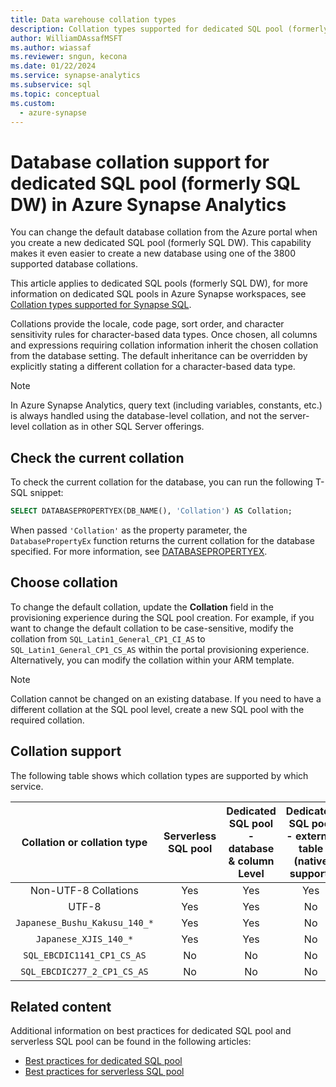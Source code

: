 ```yaml
---
title: Data warehouse collation types
description: Collation types supported for dedicated SQL pool (formerly SQL DW) in Azure Synapse Analytics.
author: WilliamDAssafMSFT
ms.author: wiassaf
ms.reviewer: sngun, kecona
ms.date: 01/22/2024
ms.service: synapse-analytics
ms.subservice: sql
ms.topic: conceptual
ms.custom:
  - azure-synapse
---
```


# Database collation support for dedicated SQL pool (formerly SQL DW) in Azure Synapse Analytics

You can change the default database collation from the Azure portal when you create a new dedicated SQL pool (formerly SQL DW). This capability makes it even easier to create a new database using one of the 3800 supported database collations.

This article applies to dedicated SQL pools (formerly SQL DW), for more information on dedicated SQL pools in Azure Synapse workspaces, see [Collation types supported for Synapse SQL](../sql/reference-collation-types.md).

Collations provide the locale, code page, sort order, and character sensitivity rules for character-based data types. Once chosen, all columns and expressions requiring collation information inherit the chosen collation from the database setting. The default inheritance can be overridden by explicitly stating a different collation for a character-based data type.

> [!NOTE]
> In Azure Synapse Analytics, query text (including variables, constants, etc.) is always handled using the database-level collation, and not the server-level collation as in other SQL Server offerings.

## <a id="checking-the-current-collation"></a> Check the current collation

To check the current collation for the database, you can run the following T-SQL snippet:

```sql
SELECT DATABASEPROPERTYEX(DB_NAME(), 'Collation') AS Collation;
```

When passed `'Collation'` as the property parameter, the `DatabasePropertyEx` function returns the current collation for the database specified. For more information, see [DATABASEPROPERTYEX](/sql/t-sql/functions/databasepropertyex-transact-sql?toc=/azure/synapse-analytics/sql-data-warehouse/toc.json&bc=/azure/synapse-analytics/sql-data-warehouse/breadcrumb/toc.json&view=azure-sqldw-latest&preserve-view=true).

## <a id="changing-collation"></a> Choose collation

To change the default collation, update the **Collation** field in the provisioning experience during the SQL pool creation. For example, if you want to change the default collation to be case-sensitive, modify the collation from `SQL_Latin1_General_CP1_CI_AS` to `SQL_Latin1_General_CP1_CS_AS` within the portal provisioning experience. Alternatively, you can modify the collation within your ARM template.

> [!NOTE]
> Collation cannot be changed on an existing database. If you need to have a different collation at the SQL pool level, create a new SQL pool with the required collation.

## Collation support

The following table shows which collation types are supported by which service.  

| Collation or collation type               | Serverless SQL pool | Dedicated SQL pool - database & column Level | Dedicated SQL pool - external table (native support) | Dedicated SQL pool - external table (Hadoop/PolyBase) |
|:-----------------------------------------:|:-------------------:|:-----------------------:|:------------------:|:------------------:|
| Non-UTF-8 Collations                      | Yes                 | Yes                     | Yes                | Yes                |
| UTF-8                                     | Yes                 | Yes                     | No                 | No                 |
| `Japanese_Bushu_Kakusu_140_*`               | Yes                 | Yes                     | No                 | No                 |
| `Japanese_XJIS_140_*`                       | Yes                 | Yes                     | No                 | No                 |
| `SQL_EBCDIC1141_CP1_CS_AS`                  | No                  | No                      | No                 | No                 |
| `SQL_EBCDIC277_2_CP1_CS_AS`                 | No                  | No                      | No                 | No                 |

## Related content

Additional information on best practices for dedicated SQL pool and serverless SQL pool can be found in the following articles:

- [Best practices for dedicated SQL pool](../sql/best-practices-dedicated-sql-pool.md)
- [Best practices for serverless SQL pool](../sql/best-practices-serverless-sql-pool.md)
